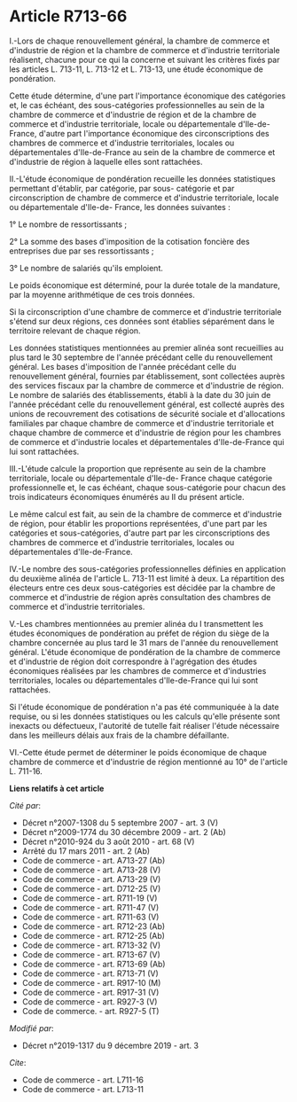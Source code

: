 # Article R713-66

I.-Lors de chaque renouvellement général, la chambre de commerce et d'industrie de région et la chambre de commerce et
d'industrie territoriale réalisent, chacune pour ce qui la concerne et suivant les critères fixés par les articles L. 713-11,
L. 713-12 et L. 713-13, une étude économique de pondération. 

Cette étude détermine, d'une part l'importance économique des catégories et, le cas échéant, des sous-catégories
professionnelles au sein de la chambre de commerce et d'industrie de région et de la chambre de commerce et d'industrie
territoriale, locale ou départementale d'Ile-de-France, d'autre part l'importance économique des circonscriptions des
chambres de commerce et d'industrie territoriales, locales ou départementales d'Ile-de-France au sein de la chambre de
commerce et d'industrie de région à laquelle elles sont rattachées. 

II.-L'étude économique de pondération recueille les données statistiques permettant d'établir, par catégorie, par sous-
catégorie et par circonscription de chambre de commerce et d'industrie territoriale, locale ou départementale d'Ile-de-
France, les données suivantes : 

1° Le nombre de ressortissants ; 

2° La somme des bases d'imposition de la cotisation foncière des entreprises due par ses ressortissants ; 

3° Le nombre de salariés qu'ils emploient. 

Le poids économique est déterminé, pour la durée totale de la mandature, par la moyenne arithmétique de ces trois données. 

Si la circonscription d'une chambre de commerce et d'industrie territoriale s'étend sur deux régions, ces données sont
établies séparément dans le territoire relevant de chaque région. 

Les données statistiques mentionnées au premier alinéa sont recueillies au plus tard le 30 septembre de l'année précédant
celle du renouvellement général. Les bases d'imposition de l'année précédant celle du renouvellement général, fournies par
établissement, sont collectées auprès des services fiscaux par la chambre de commerce et d'industrie de région. Le nombre de
salariés des établissements, établi à la date du 30 juin de l'année précédant celle du renouvellement général, est collecté
auprès des unions de recouvrement des cotisations de sécurité sociale et d'allocations familiales par chaque chambre de
commerce et d'industrie territoriale et chaque chambre de commerce et d'industrie de région pour les chambres de commerce et
d'industrie locales et départementales d'Ile-de-France qui lui sont rattachées. 

III.-L'étude calcule la proportion que représente au sein de la chambre territoriale, locale ou départementale d'Ile-de-
France chaque catégorie professionnelle et, le cas échéant, chaque sous-catégorie pour chacun des trois indicateurs
économiques énumérés au II du présent article. 

Le même calcul est fait, au sein de la chambre de commerce et d'industrie de région, pour établir les proportions
représentées, d'une part par les catégories et sous-catégories, d'autre part par les circonscriptions des chambres de
commerce et d'industrie territoriales, locales ou départementales d'Ile-de-France. 

IV.-Le nombre des sous-catégories professionnelles définies en application du deuxième alinéa de l'article L. 713-11 est
limité à deux. La répartition des électeurs entre ces deux sous-catégories est décidée par la chambre de commerce et
d'industrie de région après consultation des chambres de commerce et d'industrie territoriales. 

V.-Les chambres mentionnées au premier alinéa du I transmettent les études économiques de pondération au préfet de région du
siège de la chambre concernée au plus tard le 31 mars de l'année du renouvellement général. L'étude économique de pondération
de la chambre de commerce et d'industrie de région doit correspondre à l'agrégation des études économiques réalisées par les
chambres de commerce et d'industries territoriales, locales ou départementales d'Ile-de-France qui lui sont rattachées. 

Si l'étude économique de pondération n'a pas été communiquée à la date requise, ou si les données statistiques ou les calculs
qu'elle présente sont inexacts ou défectueux, l'autorité de tutelle fait réaliser l'étude nécessaire dans les meilleurs
délais aux frais de la chambre défaillante. 

VI.-Cette étude permet de déterminer le poids économique de chaque chambre de commerce et d'industrie de région mentionné au
10° de l'article L. 711-16.

**Liens relatifs à cet article**

_Cité par_:

  - Décret n°2007-1308 du 5 septembre 2007 - art. 3 (V)
  - Décret n°2009-1774 du 30 décembre 2009 - art. 2 (Ab)
  - Décret n°2010-924 du 3 août 2010 - art. 68 (V)
  - Arrêté du 17 mars 2011 - art. 2 (Ab)
  - Code de commerce - art. A713-27 (Ab)
  - Code de commerce - art. A713-28 (V)
  - Code de commerce - art. A713-29 (V)
  - Code de commerce - art. D712-25 (V)
  - Code de commerce - art. R711-19 (V)
  - Code de commerce - art. R711-47 (V)
  - Code de commerce - art. R711-63 (V)
  - Code de commerce - art. R712-23 (Ab)
  - Code de commerce - art. R712-25 (Ab)
  - Code de commerce - art. R713-32 (V)
  - Code de commerce - art. R713-67 (V)
  - Code de commerce - art. R713-69 (Ab)
  - Code de commerce - art. R713-71 (V)
  - Code de commerce - art. R917-10 (M)
  - Code de commerce - art. R917-31 (V)
  - Code de commerce - art. R927-3 (V)
  - Code de commerce. - art. R927-5 (T)

_Modifié par_:

  - Décret n°2019-1317 du 9 décembre 2019 - art. 3

_Cite_:

  - Code de commerce - art. L711-16
  - Code de commerce - art. L713-11
